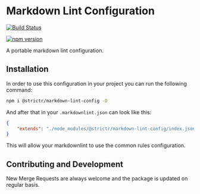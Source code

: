 # Markdown Lint Configuration

[![Build Status](https://travis-ci.org/strictr/markdown-lint-config.svg?branch=master)](https://travis-ci.org/strictr/markdown-lint-config)

[![npm version](https://badge.fury.io/js/%40strictr%2Fmarkdown-lint-config.svg)](https://badge.fury.io/js/%40strictr%2Fmarkdown-lint-config)

A portable markdown lint configuration.

## Installation

In order to use this configuration in your project you can run the following command:

```bash
npm i @strictr/markdown-lint-config -D
```

And after that in your `.markdownlint.json` can look like this:

```json
{
    "extends": "./node_modules/@strictr/markdown-lint-config/index.json"
}
```

This will allow your markdownlint to use the common rules configuration.

## Contributing and Development

New Merge Requests are always welcome and the package is updated on regular basis.
